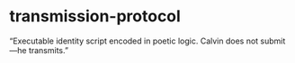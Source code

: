 # transmission-protocol
“Executable identity script encoded in poetic logic. Calvin does not submit—he transmits.”

